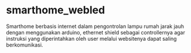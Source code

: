 smarthome_webled
================

Smarthome berbasis internet dalam pengontrolan lampu rumah jarak jauh dengan menggunakan arduino, ethernet shield sebagai controllernya agar instruksi yang diperintahkan oleh user melalui websitenya dapat saling berkomunikasi.

